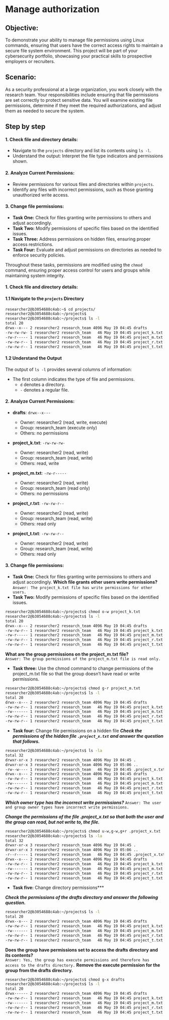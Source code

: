 # Manage authorization

## Objective:
To demonstrate your ability to manage file permissions using Linux commands, ensuring that users have the correct access rights to maintain a secure file system environment. This project will be part of your cybersecurity portfolio, showcasing your practical skills to prospective employers or recruiters.

## Scenario:
As a security professional at a large organization, you work closely with the research team. Your responsibilities include ensuring that file permissions are set correctly to protect sensitive data. You will examine existing file permissions, determine if they meet the required authorizations, and adjust them as needed to secure the system.

## Step by step 
#### 1. Check file and directory details:
   - Navigate to the `projects` directory and list its contents using `ls -l`.
   - Understand the output: Interpret the file type indicators and permissions shown.

#### 2. Analyze Current Permissions:
   - Review permissions for various files and directories within `projects`.
   - Identify any files with incorrect permissions, such as those granting unauthorized write access.

#### 3. Change file permissions:
   - **Task One:** Check for files granting write permissions to others and adjust accordingly.
   - **Task Two:** Modify permissions of specific files based on the identified issues.
   - **Task Three:** Address permissions on hidden files, ensuring proper access restrictions.
   - **Task Four:** Evaluate and adjust permissions on directories as needed to enforce security policies.

Throughout these tasks, permissions are modified using the `chmod` command, ensuring proper access control for users and groups while maintaining system integrity.

#### 1. Check file and directory details:
#### 1.1 Navigate to the `projects` Directory

```sh
researcher2@b3054688c4ab:~$ cd projects/
researcher2@b3054688c4ab:~/projects$
researcher2@b3054688c4ab:~/projects$ ls -l
total 20
drwx--x--- 2 researcher2 research_team 4096 May 19 04:45 drafts
-rw-rw-rw- 1 researcher2 research_team   46 May 19 04:45 project_k.txt
-rw-r----- 1 researcher2 research_team   46 May 19 04:45 project_m.txt
-rw-rw-r-- 1 researcher2 research_team   46 May 19 04:45 project_r.txt
-rw-rw-r-- 1 researcher2 research_team   46 May 19 04:45 project_t.txt
```
#### 1.2 Understand the Output

The output of `ls -l` provides several columns of information:

- The first column indicates the type of file and permissions.
  - `d` denotes a directory.
  - `-` denotes a regular file.
  
#### 2. Analyze Current Permissions:
- **drafts**: `drwx--x---`
  - Owner: researcher2 (read, write, execute)
  - Group: research_team (execute only)
  - Others: no permissions

- **project_k.txt**: `-rw-rw-rw-`
  - Owner: researcher2 (read, write)
  - Group: research_team (read, write)
  - Others: read, write

- **project_m.txt**: `-rw-r-----`
  - Owner: researcher2 (read, write)
  - Group: research_team (read only)
  - Others: no permissions

- **project_r.txt**: `-rw-rw-r--`
  - Owner: researcher2 (read, write)
  - Group: research_team (read, write)
  - Others: read only

- **project_t.txt**: `-rw-rw-r--`
  - Owner: researcher2 (read, write)
  - Group: research_team (read, write)
  - Others: read only
  
#### 3. Change file permissions:
 - **Task One:** Check for files granting write permissions to others and adjust accordingly.
**Which file grants other users write permissions?**<br>
``Answer: The project_k.txt file has write permissions for other users.``<br>
- **Task Two:** Modify permissions of specific files based on the identified issues.
```sh
researcher2@b3054688c4ab:~/projects$ chmod o-w project_k.txt
researcher2@b3054688c4ab:~/projects$ ls -l
total 20
drwx--x--- 2 researcher2 research_team 4096 May 19 04:45 drafts
-rw-rw-r-- 1 researcher2 research_team   46 May 19 04:45 project_k.txt
-rw-r----- 1 researcher2 research_team   46 May 19 04:45 project_m.txt
-rw-rw-r-- 1 researcher2 research_team   46 May 19 04:45 project_r.txt
-rw-rw-r-- 1 researcher2 research_team   46 May 19 04:45 project_t.txt
```
**What are the group permissions on the project_m.txt file?**<br>
``Answer: The group permissions of the project_m.txt file is read only.``

- **Task three:** Use the chmod command to change permissions of the project_m.txt file so that the group doesn’t have read or write permissions.
```sh
researcher2@b3054688c4ab:~/projects$ chmod g-r project_m.txt
researcher2@b3054688c4ab:~/projects$ ls -l
total 20
drwx--x--- 2 researcher2 research_team 4096 May 19 04:45 drafts
-rw-rw-r-- 1 researcher2 research_team   46 May 19 04:45 project_k.txt
-rw------- 1 researcher2 research_team   46 May 19 04:45 project_m.txt
-rw-rw-r-- 1 researcher2 research_team   46 May 19 04:45 project_r.txt
-rw-rw-r-- 1 researcher2 research_team   46 May 19 04:45 project_t.txt
```

- **Task four:** Change file permissions on a hidden file
***Check the permissions of the hidden file ```.project_x.txt``` and answer the question that follows.***
```sh
researcher2@b3054688c4ab:~/projects$ ls -la
total 32
drwxr-xr-x 3 researcher2 research_team 4096 May 19 04:45 .
drwxr-xr-x 3 researcher2 research_team 4096 May 19 05:06 ..
-rw--w---- 1 researcher2 research_team   46 May 19 04:45 .project_x.txt
drwx--x--- 2 researcher2 research_team 4096 May 19 04:45 drafts
-rw-rw-r-- 1 researcher2 research_team   46 May 19 04:45 project_k.txt
-rw------- 1 researcher2 research_team   46 May 19 04:45 project_m.txt
-rw-rw-r-- 1 researcher2 research_team   46 May 19 04:45 project_r.txt
-rw-rw-r-- 1 researcher2 research_team   46 May 19 04:45 project_t.txt
```
***Which owner type has the incorrect write permissions?***
``Answer: The user and group owner types have incorrect write permissions.``

***Change the permissions of the file .project_x.txt so that both the user and the group can read, but not write to, the file.***<br>
```sh
researcher2@b3054688c4ab:~/projects$ chmod u-w,g-w,g+r .project_x.txt
researcher2@b3054688c4ab:~/projects$ ls -la
total 32
drwxr-xr-x 3 researcher2 research_team 4096 May 19 04:45 .
drwxr-xr-x 3 researcher2 research_team 4096 May 19 05:06 ..
-r--r----- 1 researcher2 research_team   46 May 19 04:45 .project_x.txt
drwx--x--- 2 researcher2 research_team 4096 May 19 04:45 drafts
-rw-rw-r-- 1 researcher2 research_team   46 May 19 04:45 project_k.txt
-rw------- 1 researcher2 research_team   46 May 19 04:45 project_m.txt
-rw-rw-r-- 1 researcher2 research_team   46 May 19 04:45 project_r.txt
-rw-rw-r-- 1 researcher2 research_team   46 May 19 04:45 project_t.txt
```
- **Task five:** Change directory permissions***

***Check the permissions of the drafts directory and answer the following question.***
```sh
researcher2@b3054688c4ab:~/projects$ ls -l 
total 20
drwx--x--- 2 researcher2 research_team 4096 May 19 04:45 drafts
-rw-rw-r-- 1 researcher2 research_team   46 May 19 04:45 project_k.txt
-rw------- 1 researcher2 research_team   46 May 19 04:45 project_m.txt
-rw-rw-r-- 1 researcher2 research_team   46 May 19 04:45 project_r.txt
-rw-rw-r-- 1 researcher2 research_team   46 May 19 04:45 project_t.txt
```
****Does the group have permissions set to access the drafts directory and its contents?****<br>
``Answer: Yes, the group has execute permissions and therefore has access to the drafts directory.``
****Remove the execute permission for the group from the drafts directory.****
```sh
researcher2@b3054688c4ab:~/projects$ chmod g-x drafts
researcher2@b3054688c4ab:~/projects$ ls -l
total 20
drwx------ 2 researcher2 research_team 4096 May 19 04:45 drafts
-rw-rw-r-- 1 researcher2 research_team   46 May 19 04:45 project_k.txt
-rw------- 1 researcher2 research_team   46 May 19 04:45 project_m.txt
-rw-rw-r-- 1 researcher2 research_team   46 May 19 04:45 project_r.txt
-rw-rw-r-- 1 researcher2 research_team   46 May 19 04:45 project_t.txt
```

